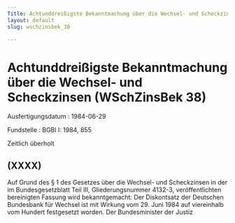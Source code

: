 ```yaml
---
Title: Achtunddreißigste Bekanntmachung über die Wechsel- und Scheckzinsen
layout: default
slug: wschzinsbek_38

---
```


# Achtunddreißigste Bekanntmachung über die Wechsel- und Scheckzinsen (WSchZinsBek 38)

Ausfertigungsdatum
:   1984-06-29

Fundstelle
:   BGBl I: 1984, 855

Zeitlich überholt


## (XXXX)

Auf Grund des § 1 des Gesetzes über die Wechsel- und Scheckzinsen in
der im Bundesgesetzblatt Teil III, Gliederungsnummer 4132-3,
veröffentlichten bereinigten Fassung wird bekanntgemacht:
Der Diskontsatz der Deutschen Bundesbank für Wechsel ist mit Wirkung
vom 29. Juni 1984 auf viereinhalb vom Hundert festgesetzt worden.
Der Bundesminister der Justiz

